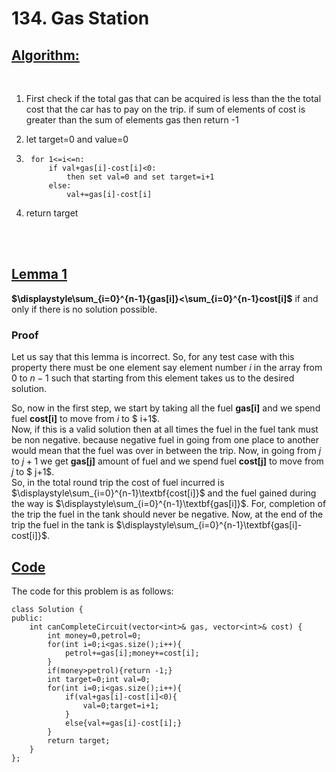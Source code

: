# **134. Gas Station**

## <u>__Algorithm:__</u>
<br>


1. First check if the total gas that can be acquired
   is less than the the total cost that the car has to pay on the trip. if sum of elements of cost is greater than the sum of elements gas then return -1

2. let target=0 and value=0

3. ```
    for 1<=i<=n:
        if val+gas[i]-cost[i]<0:
            then set val=0 and set target=i+1
        else:
            val+=gas[i]-cost[i]

4. return target
<br>
<br>


## <u>__Lemma 1__</u>
__$\displaystyle\sum_{i=0}^{n-1}{gas[i]}<\sum_{i=0}^{n-1}cost[i]$__ if and only if there is no solution possible.

### __Proof__  
Let us say that this lemma is incorrect. So, for any test case with this property there must be one element say element number $i$ in the array from $0$ to $n-1$ such that starting from this element takes us to the desired solution.  

So, now in the first step, we start by taking all the fuel __gas[i]__ and we spend fuel __cost[i]__ to move from $i$
to $ i+1$.  
Now, if this is a valid solution then at all times the fuel in the fuel tank must be non negative. because negative fuel in going from one place to another would mean that the fuel was over in between the trip.
Now, in going from $j$ to $j+1$ we get __gas[j]__ amount of fuel and we spend fuel __cost[j]__ to move from $j$
to $ j+1$.  
So, in the total round trip the cost of fuel incurred is $\displaystyle\sum_{i=0}^{n-1}\textbf{cost[i]}$ and the fuel gained during the way is $\displaystyle\sum_{i=0}^{n-1}\textbf{gas[i]}$. For, completion of the trip the fuel in the tank should never be negative. Now, at the end of the trip the fuel in the tank is $\displaystyle\sum_{i=0}^{n-1}\textbf{gas[i]-cost[i]}$.  







## <u>__Code__</u>

The code for this problem is as follows:
```
class Solution {  
public:  
    int canCompleteCircuit(vector<int>& gas, vector<int>& cost) {  
        int money=0,petrol=0;  
        for(int i=0;i<gas.size();i++){  
            petrol+=gas[i];money+=cost[i];  
        }  
        if(money>petrol){return -1;}  
        int target=0;int val=0;  
        for(int i=0;i<gas.size();i++){  
            if(val+gas[i]-cost[i]<0){  
                val=0;target=i+1;  
            }  
            else{val+=gas[i]-cost[i];}  
        }  
        return target;  
    }  
};  
```